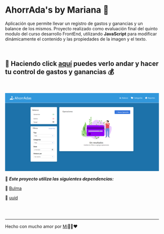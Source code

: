 # AhorrAda's by Mariana 💸

Aplicación que permite llevar un registro de gastos y ganancias y un balance de los mismos.
Proyecto realizado como evaluación final del quinto modulo del curso desarrollo FrontEnd, utilizando **JavaScript** para modificar dinámicamente el contenido y las propiedades de la imagen y el texto.

<br>

## 👀 Haciendo click [aquí](https://maricaroj.github.io/proyecto-ahorradas-mariana/) puedes verlo andar y hacer tu control de gastos y ganancias 💰

<br>

![Ahorradas](./img/ahorradas.screen.png)


📌 ***Este proyecto utiliza las siguientes dependencias:*** 

📁 [Bulma](https://bulma.io/)
<br>

📁  [uuid](https://github.com/uuidjs/uuid#readme)

<br><br>




---
Hecho con mucho amor por [Mí](https://github.com/maricaroj)💛💙❤️